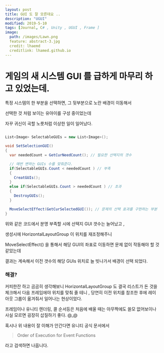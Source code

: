 ```yaml
---
layout: post
title: GUI 도 잘 모른데요 .. 
description: "UGUI"
modified: 2019-5-10
tags: [Journal, C# , Unity , UGUI , Frame ]
image:
  path: /images/Lawn.png
  feature: abstract-3.jpg
  credit: lhaemd
  creditlink: lhamed.github.io
---
```

# 게임의 새 시스템 GUI 를 급하게 마무리 하고 있었는데.

특정 시스템의 한 부분을 선택하면, 그 뒷부분으로 노란 배경이 이동해서

선택한 것 처럼 보이는 유아이를 구성 중이었는데

자꾸 귀신이 곡할 노릇처럼 이상한 일이 일어났다. 


``` csharp

List<Image> SelectableGUIs = new List<Image>();

void SetSelectionGUI()
{
  var neededCount = GetCurNeedCount(); // 필요한 선택지의 갯수 

  // 매번 변하는 GUIs 수를 맞춰준다. 
  if(SelectableGUIs.Count < neededCount ) // 부족 
  {
    CreatGUIs();
  }
  else if(SelectableGUIs.Count > neededCount ) // 초과
  {
    DestroyGUIs();
  }

  MoveSelectEffect(GetCurSelectedGUI()); // 문제의 선택 효과를 구현하는 부분 
}
```
위와 같은 코드에서 분명 부족할 시에 선택지 GUI 갯수는 늘어났고 , 

생성시에 HorizontalLayoutGroup 이 위치를 재조정해주니 

MoveSelectEffect() 을 통해서 해당 GUI의 좌표로 이동하면 문제 없이 작동해야 할 것 같았는데 

결과는 계속해서 이전 갯수의 해당 GUIs 위치로 늘 빗나가서 배경이 선택 되었다. 

### 해결? 

커피한잔 하고 곰곰히 생각해보니 HorizontalLayoutGroup 도 결국 리스트가 돈 것을 체크해서 다음 프레임에야 위치를 맞춰 줄 테니 , 당연히 이전 위치를 참조한 후에 
레이아웃 그룹이 옮겨줘서 일어나는 현상이었다. 

프레임이나 유니티 렌더링, 콜 순서등은 처음에 배울 때는 아무짝에도 쓸모 없어보이나
사실 모르면 굉장히 삽질하기 좋다. @_@ 

혹시나 위 내용이 잘 이해가 안간다면 유니티 공식 문서에서 

> Order of Execution for Event Functions

라고 검색하면 나옵니다. 
